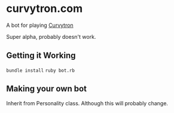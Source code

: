 # curvytron.com
A bot for playing [Curvytron](curvytron.com)

Super alpha, probably doesn't work.

## Getting it Working

`bundle install`
`ruby bot.rb`

## Making your own bot

Inherit from Personality class. Although this will probably change.




